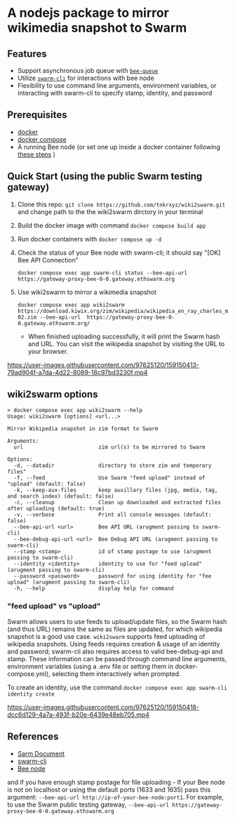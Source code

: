 # A nodejs package to mirror wikimedia snapshot to Swarm

## Features
- Support asynchronous job queue with [`bee-queue`](https://github.com/bee-queue/bee-queue)
- Utilize [`swarm-cli`](https://github.com/ethersphere/swarm-cli) for interactions with bee node
- Flexibility to use command line arguments, environment variables, or interacting with swarm-cli to specify stamp, identity, and password

## Prerequisites
- [docker](https://docs.docker.com/engine/install/) 
- [docker compose](https://docs.docker.com/compose/install/)
- A running Bee node (or set one up inside a docker container following [these steps](https://github.com/tnkrxyz/wiki2swarm/beenode) )

## Quick Start (using the public Swarm testing gateway)
1. Clone this repo: `git clone https://github.com/tnkrxyz/wiki2swarm.git` and change path to the the wiki2swarm dirctory in your terminal
2. Build the docker image with command `docker compose build app`
3. Run docker containers with `docker compose up -d`
4. Check the status of your Bee node with swarm-cli; it should say "[OK] Bee API Connection"
    ```
    docker compose exec app swarm-cli status --bee-api-url https://gateway-proxy-bee-0-0.gateway.ethswarm.org
    ```
5. Use wiki2swarm to mirror a wikimedia snapshot
    ```
    docker compose exec app wiki2swarm https://download.kiwix.org/zim/wikipedia/wikipedia_en_ray_charles_mini_2022-02.zim --bee-api-url  https://gateway-proxy-bee-0-0.gateway.ethswarm.org/
    ```

    - When finished uploading successfully, it will print the Swarm hash and URL. You can visit the wikipedia snapshot by visiting the URL to your browser.


https://user-images.githubusercontent.com/97625120/159150413-79ad904f-a7da-4d22-8089-18c97bd3230f.mp4


## wiki2swarm options

```
> docker compose exec app wiki2swarm --help
Usage: wiki2swarm [options] <url...>

Mirror Wikipedia snapshot in zim format to Swarm

Arguments:
  url                        zim url(s) to be mirrored to Swarm

Options:
  -d, --datadir              directory to store zim and temporary files"
  -f, --feed                 Use Swarm "feed upload" instead of "upload" (default: false)
  -k, --keep-aux-files       keep auxillary files (jpg, media, tag, and search index) (default: false)
  -c, --cleanup              Clean up downloaded and extracted files after uploading (default: true)
  -v, --verbose              Print all console messages (default: false)
  --bee-api-url <url>        Bee API URL (arugment passing to swarm-cli)
  --bee-debug-api-url <url>  Bee Debug API URL (arugment passing to swarm-cli)
  --stamp <stamp>            id of stamp postage to use (arugment passing to swarm-cli)
  --identity <identity>      identity to use for "feed upload" (arugment passing to swarm-cli)
  --password <password>      password for using identity for "fee upload" (arugment passing to swarm-cli)
  -h, --help                 display help for command
```

### "feed upload" vs "upload"
Swarm allows users to use feeds to upload/update files, so the Swarm hash (and thus URL) remains the same as files are updated, for which wikipedia snapshot is a good use case. `wiki2swarm` supports feed uploading of wikipedia snapshots. Using feeds requires creation & usage of an identity and password; swarm-cli also requires access to valid bee-debug-api and stamp. These information can be passed through command line arguments, environment variables (using a .env file or setting them in docker-compose.yml), selecting them interactively when prompted.

To create an identity, use the command `docker compose exec app swarm-cli identity create`


https://user-images.githubusercontent.com/97625120/159150418-dcc6d129-4a7a-493f-b20e-6439e48eb705.mp4


## References
- [Sarm Document](https://docs.ethswarm.org/docs/)
- [swarm-cli](https://github.com/ethersphere/swarm-cli)
- [Bee node](https://github.com/ethersphere/bee)



and if you have enough stamp postage for file uploading
    - If your Bee node is not on localhost or using the default ports (1633 and 1635) pass this  argument: `--bee-api-url http://ip-of-your-bee-node:port1`. For example, to use the Swarm public testing gateway, `--bee-api-url https://gateway-proxy-bee-0-0.gateway.ethswarm.org` 
